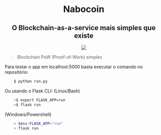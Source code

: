 <h1 align="center">Nabocoin</h1>
<h2 align="center">O Blockchain-as-a-service mais simples que existe</h2>


<div align="center">
  <img src="https://github.com/zerodois-bcc/NaboCoin/blob/main/application/static/img/icon.png" />
</div>

>Blockchain PoW (Proof-of-Work) simples

Para testar o app em localhost:5000 basta executar o comando no repositório:

```bash
    $ python run.py
```
Ou usando o Flask CLI:
(Linux/Bash)
```bash
    ~$ export FLASK_APP=run
    ~$ flask run
```
(Windows/Powershell)
```powershell
    > $env:FLASK_APP="run"
    > flask run
```
